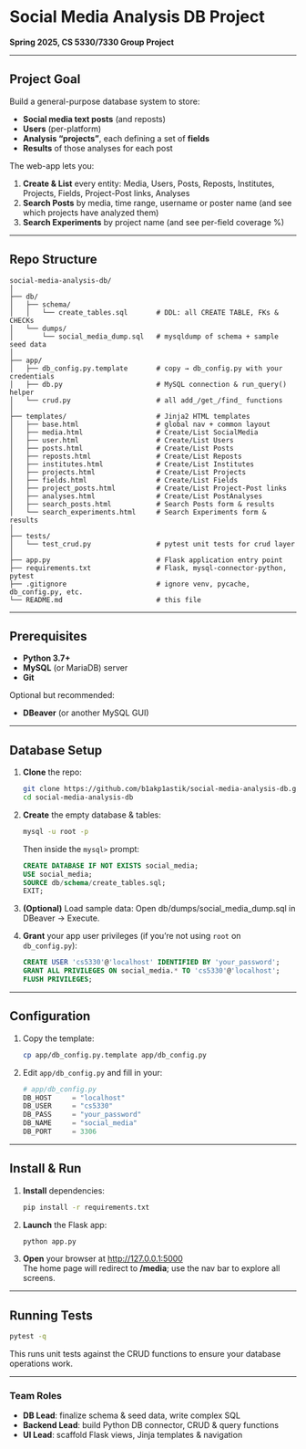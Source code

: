 # Social Media Analysis DB Project

**Spring 2025, CS 5330/7330 Group Project**

---

## Project Goal

Build a general-purpose database system to store:
- **Social media text posts** (and reposts)  
- **Users** (per-platform)  
- **Analysis “projects”**, each defining a set of **fields**  
- **Results** of those analyses for each post  

The web-app lets you:
1. **Create & List** every entity: Media, Users, Posts, Reposts, Institutes, Projects, Fields, Project-Post links, Analyses  
2. **Search Posts** by media, time range, username or poster name (and see which projects have analyzed them)  
3. **Search Experiments** by project name (and see per-field coverage %)  

---

## Repo Structure

```
social-media-analysis-db/
│
├── db/
│   ├── schema/
│   │   └── create_tables.sql       # DDL: all CREATE TABLE, FKs & CHECKs
│   └── dumps/
│       └── social_media_dump.sql   # mysqldump of schema + sample seed data
│
├── app/
│   ├── db_config.py.template       # copy → db_config.py with your credentials
│   ├── db.py                       # MySQL connection & run_query() helper
│   └── crud.py                     # all add_/get_/find_ functions
│
├── templates/                      # Jinja2 HTML templates
│   ├── base.html                   # global nav + common layout
│   ├── media.html                  # Create/List SocialMedia
│   ├── user.html                   # Create/List Users
│   ├── posts.html                  # Create/List Posts
│   ├── reposts.html                # Create/List Reposts
│   ├── institutes.html             # Create/List Institutes
│   ├── projects.html               # Create/List Projects
│   ├── fields.html                 # Create/List Fields
│   ├── project_posts.html          # Create/List Project-Post links
│   ├── analyses.html               # Create/List PostAnalyses
│   ├── search_posts.html           # Search Posts form & results
│   └── search_experiments.html     # Search Experiments form & results
│
├── tests/
│   └── test_crud.py                # pytest unit tests for crud layer
│
├── app.py                          # Flask application entry point
├── requirements.txt                # Flask, mysql-connector-python, pytest
├── .gitignore                      # ignore venv, pycache, db_config.py, etc.
└── README.md                       # this file
```

---

## Prerequisites

- **Python 3.7+**  
- **MySQL** (or MariaDB) server  
- **Git**  

Optional but recommended:  
- **DBeaver** (or another MySQL GUI)  

---

## Database Setup

1. **Clone** the repo:
   ```bash
   git clone https://github.com/b1akp1astik/social-media-analysis-db.git
   cd social-media-analysis-db
   ```

2. **Create** the empty database & tables:
   ```bash
   mysql -u root -p
   ```
   Then inside the `mysql>` prompt:
   ```sql
   CREATE DATABASE IF NOT EXISTS social_media;
   USE social_media;
   SOURCE db/schema/create_tables.sql;
   EXIT;
   ```

3. **(Optional)** Load sample data:
   Open db/dumps/social_media_dump.sql in DBeaver → Execute.

4. **Grant** your app user privileges (if you’re not using `root` on `db_config.py`):
   ```sql
   CREATE USER 'cs5330'@'localhost' IDENTIFIED BY 'your_password';
   GRANT ALL PRIVILEGES ON social_media.* TO 'cs5330'@'localhost';
   FLUSH PRIVILEGES;
   ```

---

## Configuration

1. Copy the template:
   ```bash
   cp app/db_config.py.template app/db_config.py
   ```
2. Edit `app/db_config.py` and fill in your:
   ```python
   # app/db_config.py
   DB_HOST     = "localhost"
   DB_USER     = "cs5330"
   DB_PASS     = "your_password"
   DB_NAME     = "social_media"
   DB_PORT     = 3306

   ```

---

## Install & Run

1. **Install** dependencies:
   ```bash
   pip install -r requirements.txt
   ```
2. **Launch** the Flask app:
   ```bash
   python app.py
   ```
3. **Open** your browser at <http://127.0.0.1:5000>  
   The home page will redirect to **/media**; use the nav bar to explore all screens.

---

## Running Tests

```bash
pytest -q
```

This runs unit tests against the CRUD functions to ensure your database operations work.

---

### Team Roles

- **DB Lead**: finalize schema & seed data, write complex SQL  
- **Backend Lead**: build Python DB connector, CRUD & query functions  
- **UI Lead**: scaffold Flask views, Jinja templates & navigation  

